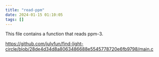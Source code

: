 ```yaml
---
title: "read-ppm"
date: 2024-01-15 01:10:05
tags: []
---
```

This file contains a function that reads ppm-3.

https://github.com/julyfun/find-light-circle/blob/28de4d34d8a8063486688e5545778720e6fb9798/main.c

